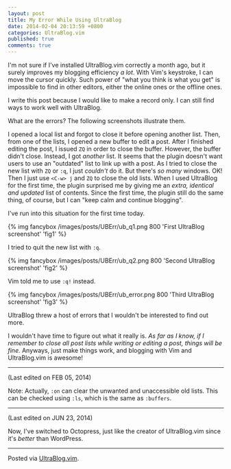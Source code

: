 ```yaml
---
layout: post
title: My Error While Using UltraBlog
date: 2014-02-04 20:13:59 +0800
categories: UltraBlog.vim
published: true
comments: true
---
```


I'm not sure if I've installed UltraBlog.vim correctly a month ago,
but it surely improves my blogging efficiency *a lot*. With Vim's
keystroke, I can move the cursor quickly. Such power of "what you
think is what you get" is impossible to find in other editors, either
the online ones or the offline ones.

I write this post because I would like to make a record only. I can
still find ways to work well with UltraBlog.

What are the errors? The following screenshots illustrate them.

I opened a local list and forgot to close it before opening another
list. Then, from one of the lists, I opened a new buffer to edit a
post.  After I finished editing the post, I issued `ZQ` in order to
close the buffer. However, the buffer didn't close. Instead, I got
*another* list.  It seems that the plugin doesn't want users to use an
"outdated" list to link up with a post. As I tried to close the new
list with `ZQ` or `:q`, I just *couldn't* do it. But there's *so many*
windows. OK! Then I just use `<C-w> j` and `ZQ` to close the old
lists. When I used UltraBlog for the first time, the plugin surprised
me by giving me an *extra, identical and updated* list of contents.
Since the first time, the plugin still do the same thing, of course,
but I can "keep calm and continue blogging".

I've run into this situation for the first time today.

{% img fancybox /images/posts/UBErr/ub_q1.png 800 'First UltraBlog screenshot' 'fig1' %}

I tried to quit the new list with `:q`.

{% img fancybox /images/posts/UBErr/ub_q2.png 800 'Second UltraBlog screenshot' 'fig2' %}

Vim told me to use `:q!` instead.

{% img fancybox /images/posts/UBErr/ub_error.png 800 'Third UltraBlog screenshot' 'fig3' %}

UltraBlog threw a host of errors that I wouldn't be interested to find
out more.

I wouldn't have time to figure out what it really is. *As far as I
know, if I remember to close all post lists while writing or editing a
post, things will be fine.* Anyways, just make things work, and
blogging with Vim and UltraBlog.vim is awesome!

* * * * *

(Last edited on FEB 05, 2014)

Note: Actually, `:on` can clear the unwanted and unaccessible old
lists.  This can be checked using `:ls`, which is the same as
`:buffers`.

* * * * *

(Last edited on JUN 23, 2014)

Now, I've switched to Octopress, just like the creator of
UltraBlog.vim since it's *better* than WordPress.

* * * * *

Posted via [UltraBlog.vim].

[UltraBlog.vim]: http://0x3f.org/blog/ultrablog-as-an-ultimate-vim-blogging-plugin/

